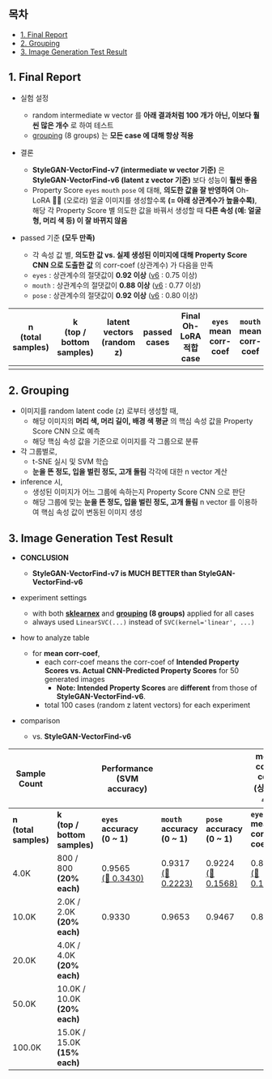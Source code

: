 ## 목차

* [1. Final Report](#1-final-report)
* [2. Grouping](#2-grouping)
* [3. Image Generation Test Result](#3-image-generation-test-result)

## 1. Final Report

* 실험 설정
  * random intermediate w vector 를 **아래 결과처럼 100 개가 아닌, 이보다 훨씬 많은 개수** 로 하여 테스트
  * [grouping](#2-grouping) (8 groups) 는 **모든 case 에 대해 항상 적용**

* 결론
  * **StyleGAN-VectorFind-v7 (intermediate w vector 기준)** 은 **StyleGAN-VectorFind-v6 (latent z vector 기준)** 보다 성능이 **훨씬 좋음**
  * Property Score ```eyes``` ```mouth``` ```pose``` 에 대해, **의도한 값을 잘 반영하여** Oh-LoRA 👱‍♀️ (오로라) 얼굴 이미지를 생성할수록 **(= 아래 상관계수가 높을수록)**, 해당 각 Property Score 별 의도한 값을 바꿔서 생성할 때 **다른 속성 (예: 얼굴형, 머리 색 등) 이 잘 바뀌지 않음**

* passed 기준 **(모두 만족)**
  * 각 속성 값 별, **의도한 값 vs. 실제 생성된 이미지에 대해 Property Score CNN 으로 도출한 값** 의 corr-coef (상관계수) 가 다음을 만족 
  * ```eyes``` : 상관계수의 절댓값이 **0.92 이상** ([v6](../../stylegan_vectorfind_v6/svm_train_report/img_generation_test_result.md) : 0.75 이상)
  * ```mouth``` : 상관계수의 절댓값이 **0.88 이상** ([v6](../../stylegan_vectorfind_v6/svm_train_report/img_generation_test_result.md) : 0.77 이상)
  * ```pose``` : 상관계수의 절댓값이 **0.92 이상** ([v6](../../stylegan_vectorfind_v6/svm_train_report/img_generation_test_result.md) : 0.80 이상)

| n<br>(total samples) | k<br>(top / bottom samples) | latent vectors<br>(random z) | passed cases | Final Oh-LoRA 적합 case | ```eyes``` mean corr-coef | ```mouth``` mean corr-coef | ```pose``` mean corr-coef | details<br>(csv) |
|----------------------|-----------------------------|------------------------------|--------------|-----------------------|---------------------------|----------------------------|---------------------------|------------------|
|                      |                             |                              |              |                       |                           |                            |                           |                  |

## 2. Grouping

* 이미지를 random latent code (z) 로부터 생성할 때,
  * 해당 이미지의 **머리 색, 머리 길이, 배경 색 평균** 의 핵심 속성 값을 Property Score CNN 으로 예측
  * 해당 핵심 속성 값을 기준으로 이미지를 각 그룹으로 분류
* 각 그룹별로,
  * t-SNE 실시 및 SVM 학습
  * **눈을 뜬 정도, 입을 벌린 정도, 고개 돌림** 각각에 대한 n vector 계산
* inference 시,
  * 생성된 이미지가 어느 그룹에 속하는지 Property Score CNN 으로 판단
  * 해당 그룹에 맞는 **눈을 뜬 정도, 입을 벌린 정도, 고개 돌림** n vector 를 이용하여 핵심 속성 값이 변동된 이미지 생성

## 3. Image Generation Test Result

* **CONCLUSION**
  * **StyleGAN-VectorFind-v7 is MUCH BETTER than StyleGAN-VectorFind-v6**

* experiment settings
  * with both **[sklearnex](https://medium.com/intel-analytics-software/from-hours-to-minutes-600x-faster-svm-647f904c31ae)** and **[grouping](#2-grouping) (8 groups)** applied for all cases
  * always used ```LinearSVC(...)``` instead of ```SVC(kernel='linear', ...)```

* how to analyze table
  * for **mean corr-coef**,
    * each corr-coef means the corr-coef of **Intended Property Scores vs. Actual CNN-Predicted Property Scores** for 50 generated images
      * **Note: Intended Property Scores** are **different** from those of **StyleGAN-VectorFind-v6**.
    * total 100 cases (random z latent vectors) for each experiment

* comparison
  * vs. **StyleGAN-VectorFind-v6**

| Sample Count             |                                 | Performance<br>(SVM accuracy)                                                                        |                                                                                                      |                                                                                                      | mean corr-coef<br>(상관계수)                                                                             |                                                                                                      |                                                                                                      |
|--------------------------|---------------------------------|------------------------------------------------------------------------------------------------------|------------------------------------------------------------------------------------------------------|------------------------------------------------------------------------------------------------------|------------------------------------------------------------------------------------------------------|------------------------------------------------------------------------------------------------------|------------------------------------------------------------------------------------------------------|
| **n<br>(total samples)** | **k<br>(top / bottom samples)** | **```eyes``` accuracy<br>(0 ~ 1)**                                                                   | **```mouth``` accuracy<br>(0 ~ 1)**                                                                  | **```pose``` accuracy<br>(0 ~ 1)**                                                                   | **```eyes``` mean corr-coef**                                                                        | **```mouth``` mean corr-coef**                                                                       | **```pose``` mean corr-coef**                                                                        |
| 4.0K                     | 800 / 800<br>**(20% each)**     | 0.9565<br>[(🔺 0.3430)](../../stylegan_vectorfind_v6/svm_train_report/img_generation_test_result.md) | 0.9317<br>[(🔺 0.2223)](../../stylegan_vectorfind_v6/svm_train_report/img_generation_test_result.md) | 0.9224<br>[(🔺 0.1568)](../../stylegan_vectorfind_v6/svm_train_report/img_generation_test_result.md) | 0.8808<br>[(🔺 0.1460)](../../stylegan_vectorfind_v6/svm_train_report/img_generation_test_result.md) | 0.8522<br>[(🔺 0.2255)](../../stylegan_vectorfind_v6/svm_train_report/img_generation_test_result.md) | 0.8433<br>[(🔺 0.2823)](../../stylegan_vectorfind_v6/svm_train_report/img_generation_test_result.md) |
| 10.0K                    | 2.0K / 2.0K<br>**(20% each)**   | 0.9330                                                                                               | 0.9653                                                                                               | 0.9467                                                                                               | 0.8891                                                                                               | 0.8375                                                                                               | 0.8036                                                                                               |
| 20.0K                    | 4.0K / 4.0K<br>**(20% each)**   |                                                                                                      |                                                                                                      |                                                                                                      |                                                                                                      |                                                                                                      |                                                                                                      |
| 50.0K                    | 10.0K / 10.0K<br>**(20% each)** |                                                                                                      |                                                                                                      |                                                                                                      |                                                                                                      |                                                                                                      |                                                                                                      |
| 100.0K                   | 15.0K / 15.0K<br>**(15% each)** |                                                                                                      |                                                                                                      |                                                                                                      |                                                                                                      |                                                                                                      |                                                                                                      |
